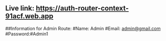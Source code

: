 ## Live link: https://auth-router-context-91acf.web.app
##Information for Admin Route: 
#Name: Admin
#Email: admin@gmail.com
#Password:#Admin1